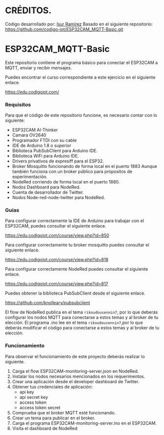 # CRÉDITOS.
Código desarrollado por:
[Isur Ramírez](https://github.com/JorgeIsur)
Basado en el siguiente repositorio:
https://github.com/codigo-iot/ESP32CAM_MQTT-Basic.git

# ESP32CAM_MQTT-Basic
Este repositorio contiene el programa básico para conectar el ESP32CAM a MQTT, enviar y recibir mensajes.

Puedes encontrar el curso correspondiente a este ejercicio en el siguiente enlace.

https://edu.codigoiot.com/

### Requisitos
Para que el código de este repositorio funcione, es necesario contar con lo siguiente:

- ESP32CAM AI-Thinker
- Camara OV2640
- Programador FTDI con su cable
- IDE de Arduino 1.8 o superior
- Biblioteca PubSubClient para Arduino IDE.
- Biblioteca WiFi para Arduino IDE.
- Drivers privativos de expresiff para el ESP32.
- Broker Mosquitto funcionando de forma local en el puerto 1883
  Aunque también funciona con un broker público para própositos
  de experimentación.
- NodeRed corriendo de forma local en el puerto 1880.
- Nodos Dashboard para NodeRed.
- Cuenta de desarrollador de Twitter.
- Nodos Node-red-node-twitter para NodeRed.

### Guías
Para configurar correctamente la IDE de Arduino para trabajar con el ESP32CAM, puedes consultar el siguiente enlace.

https://edu.codigoiot.com/course/view.php?id=850

Para configurar correctamente tu broker mosquitto puedes consultar el siguiente enlace.

https://edu.codigoiot.com/course/view.php?id=818

Para configurar correctamente NodeRed puedes consultar el siguiente enlace.

https://edu.codigoiot.com/course/view.php?id=817

Puedes obtener la biblioteca PubSubClient desde el siguiente enlace.

https://github.com/knolleary/pubsubclient

El flow de NodeRed publica en el tema `rikoudousennin7`, por lo que deberás configurar los nodos MQTT para conectarse a estos temas y al broker de tu elección.
El programa .ino lee en el tema `rikoudousennin7`,por lo que deberás modificar el código para conectarse a estos temas y al broker de tu elección.
### Funcionamiento

Para observar el funcionamiento de este proyecto deberás realizar lo siguiente.

1. Carga el flow ESP32CAM-monitoring-server.json en NodeRed.
2. Instalar los nodos necesarios mencionados en los requerimentos.
3. Crear una aplicación desde el developer dashboard de Twitter.
4. Obtener tus credenciales de aplicación:
	- api key
	- api secret key
	- access token
	- access token secret
5. Comprueba que el broker MQTT esté funcionando.
6. Crear un tema para publicar en el broker.
7. Carga el programa ESP32CAM-monitoring-server.ino en el ESP32CAM.
8. Visita el dashboard de NodeRed

